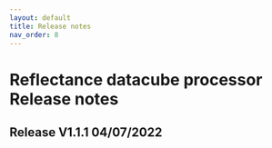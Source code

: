 ```yaml
---
layout: default
title: Release notes
nav_order: 8
---
```


# Reflectance datacube processor Release notes


## Release V1.1.1 04/07/2022


